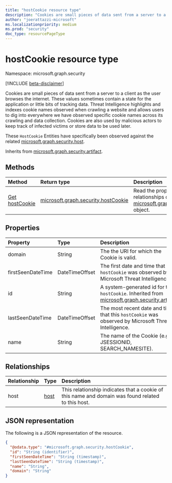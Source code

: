 ```yaml
---
title: "hostCookie resource type"
description: "Cookies are small pieces of data sent from a server to a client as the user browses the internet."
author: "joerattazzi-microsoft"
ms.localizationpriority: medium
ms.prod: "security"
doc_type: resourcePageType
---
```


# hostCookie resource type

Namespace: microsoft.graph.security

[!INCLUDE [beta-disclaimer](../../includes/beta-disclaimer.md)]

Cookies are small pieces of data sent from a server to a client as the user browses the internet. These values sometimes contain a state for the application or little bits of tracking data. Threat Intelligence highlights and indexes cookie names observed when crawling a website and allows users to dig into everywhere we have observed specific cookie names across its crawling and data collection. Cookies are also used by malicious actors to keep track of infected victims or store data to be used later.

These `HostCookie` Entities have specifically been observed against the related [microsoft.graph.security.host](../resources/security-host.md).

Inherits from [microsoft.graph.security.artifact](../resources/security-artifact.md).

## Methods
|Method|Return type|Description|
|:---|:---|:---|
|[Get hostCookie](../api/security-hostcookie-get.md)|[microsoft.graph.security.hostCookie](../resources/security-hostcookie.md)|Read the properties and relationships of a [microsoft.graph.security.hostCookie](../resources/security-hostcookie.md) object.|

## Properties
|Property|Type|Description|
|:---|:---|:---|
|domain|String|The the URI for which the Cookie is valid.|
|firstSeenDateTime|DateTimeOffset|The first date and time that this `hostCookie` was observed by Microsoft Threat Intelligence.|
|id|String|A system-generated id for this `hostCookie`.  Inherited from [microsoft.graph.security.artifact](../resources/security-artifact.md).|
|lastSeenDateTime|DateTimeOffset|The most recent date and time that this `hostCookie` was observed by Microsoft Threat Intelligence.|
|name|String|The name of the Cookie (e.g. JSESSIONID, SEARCH_NAMESITE).|

## Relationships
|Relationship|Type|Description|
|:---|:---|:---|
|host|[host](../resources/security-host.md)|This relationship indicates that a cookie of this name and domain was found related to this host.|

## JSON representation
The following is a JSON representation of the resource.
<!-- {
  "blockType": "resource",
  "keyProperty": "id",
  "@odata.type": "microsoft.graph.security.hostCookie",
  "baseType": "microsoft.graph.security.artifact",
  "openType": false
}
-->
``` json
{
  "@odata.type": "#microsoft.graph.security.hostCookie",
  "id": "String (identifier)",
  "firstSeenDateTime": "String (timestamp)",
  "lastSeenDateTime": "String (timestamp)",
  "name": "String",
  "domain": "String"
}
```

